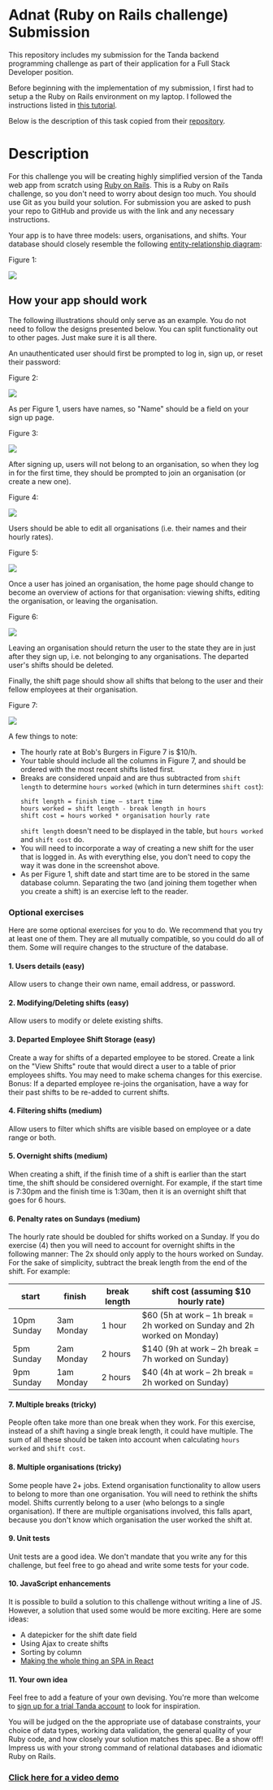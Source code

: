 # Adnat (Ruby on Rails challenge) Submission

This repository includes my submission for the Tanda backend programming challenge as part of their application for a Full Stack Developer position.

Before beginning with the implementation of my submission, I first had to setup a the Ruby on Rails environment on my laptop. I followed the instructions listed in [this tutorial](https://gorails.com/setup/windows/10).

Below is the description of this task copied from their [repository](https://github.com/TandaHQ/work-samples/tree/master/adnat (backend)).

# Description

For this challenge you will be creating highly simplified version of the Tanda web app from scratch using [Ruby on Rails](https://rubyonrails.org/). This is a Ruby on Rails challenge, so you don't need to worry about design too much. You should use Git as you build your solution. For submission you are asked to push your repo to GitHub and provide us with the link and any necessary instructions.

Your app is to have three models: users, organisations, and shifts. Your database should closely resemble the following [entity-relationship diagram](https://en.wikipedia.org/wiki/Entity%E2%80%93relationship_model#Crow's_foot_notation):

Figure 1:

![](https://i.imgur.com/w1YzNY6.png)

## How your app should work

The following illustrations should only serve as an example. You do not need to follow the designs presented below. You can split functionality out to other pages. Just make sure it is all there.

An unauthenticated user should first be prompted to log in, sign up, or reset their password:

Figure 2:

![](https://i.imgur.com/XLhRtL3.png)

As per Figure 1, users have names, so "Name" should be a field on your sign up page.

Figure 3:

![](https://i.imgur.com/yflhRac.png)

After signing up, users will not belong to an organisation, so when they log in for the first time, they should be prompted to join an organisation (or create a new one).

Figure 4:

![](https://i.imgur.com/V53XD3X.png)

Users should be able to edit all organisations (i.e. their names and their hourly rates).

Figure 5:

![](https://i.imgur.com/XMoFEzj.png)

Once a user has joined an organisation, the home page should change to become an overview of actions for that organisation: viewing shifts, editing the organisation, or leaving the organisation.

Figure 6:

![](https://i.imgur.com/7tZ9Gfc.png)

Leaving an organisation should return the user to the state they are in just after they sign up, i.e. not belonging to any organisations. The departed user's shifts should be deleted.


Finally, the shift page should show all shifts that belong to the user and their fellow employees at their organisation.

Figure 7:

![](https://i.imgur.com/3XS2mvP.png)

A few things to note:
* The hourly rate at Bob's Burgers in Figure 7 is $10/h.
* Your table should include all the columns in Figure 7, and should be ordered with the most recent shifts listed first.
* Breaks are considered unpaid and are thus subtracted from `shift length` to determine `hours worked` (which in turn determines `shift cost`):
  ```
  shift length = finish time – start time
  hours worked = shift length - break length in hours
  shift cost = hours worked * organisation hourly rate
  ```
  `shift length` doesn't need to be displayed in the table, but `hours worked` and `shift cost` do.
* You will need to incorporate a way of creating a new shift for the user that is logged in. As with everything else, you don't need to copy the way it was done in the screenshot above.
* As per Figure 1, shift date and start time are to be stored in the same database column. Separating the two (and joining them together when you create a shift) is an exercise left to the reader.

### Optional exercises
Here are some optional exercises for you to do. We recommend that you try at least one of them. They are all mutually compatible, so you could do all of them. Some will require changes to the structure of the database.

#### 1. Users details (easy)
Allow users to change their own name, email address, or password.

#### 2. Modifying/Deleting shifts (easy)
Allow users to modify or delete existing shifts.

#### 3. Departed Employee Shift Storage (easy)
Create a way for shifts of a departed employee to be stored. Create a link on the "View Shifts" route that would direct a user to a table of prior employees shifts. You may need to make schema changes for this exercise. Bonus: If a departed employee re-joins the organisation, have a way for their past shifts to be re-added to current shifts.

#### 4. Filtering shifts (medium)
Allow users to filter which shifts are visible based on employee or a date range or both.

#### 5. Overnight shifts (medium)
When creating a shift, if the finish time of a shift is earlier than the start time, the shift should be considered overnight. For example, if the start time is 7:30pm and the finish time is 1:30am, then it is an overnight shift that goes for 6 hours.

#### 6. Penalty rates on Sundays (medium)
The hourly rate should be doubled for shifts worked on a Sunday. If you do exercise (4) then you will need to account for overnight shifts in the following manner: The 2x should only apply to the hours worked on Sunday. For the sake of simplicity, subtract the break length from the end of the shift. For example:

| start | finish | break length | shift cost (assuming $10 hourly rate) |
| - | - | - | - |
| 10pm Sunday | 3am Monday | 1 hour | $60 (5h at work – 1h break = 2h worked on Sunday and 2h worked on Monday) |
| 5pm Sunday | 2am Monday | 2 hours | $140 (9h at work – 2h break = 7h worked on Sunday) |
| 9pm Sunday | 1am Monday | 2 hours | $40 (4h at work – 2h break = 2h worked on Sunday) |

#### 7. Multiple breaks (tricky)
People often take more than one break when they work. For this exercise, instead of a shift having a single break length, it could have multiple. The sum of all these should be taken into account when calculating `hours worked` and `shift cost`.

#### 8. Multiple organisations (tricky)
Some people have 2+ jobs. Extend organisation functionality to allow users to belong to more than one organisation. You will need to rethink the shifts model. Shifts currently belong to a user (who belongs to a single organisation). If there are multiple organisations involved, this falls apart, because you don't know which organisation the user worked the shift at.

#### 9. Unit tests
Unit tests are a good idea. We don't mandate that you write any for this challenge, but feel free to go ahead and write some tests for your code.

#### 10. JavaScript enhancements
It is possible to build a solution to this challenge without writing a line of JS. However, a solution that used some would be more exciting. Here are some ideas:
* A datepicker for the shift date field
* Using Ajax to create shifts
* Sorting by column
* [Making the whole thing an SPA in React](https://github.com/TandaHQ/work-samples/tree/master/adnat%20(react))

#### 11. Your own idea
Feel free to add a feature of your own devising. You're more than welcome to [sign up for a trial Tanda account](https://www.tanda.co/) to look for inspiration.

You will be judged on the the appropriate use of database constraints, your choice of data types, working data validation, the general quality of your Ruby code, and how closely your solution matches this spec. Be a show off! Impress us with your strong command of relational databases and idiomatic Ruby on Rails.

### [Click here for a video demo](https://www.youtube.com/watch?v=A8u8tBWoM4k)

